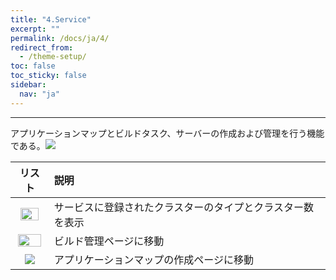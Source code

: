 ```yaml
---
title: "4.Service"
excerpt: ""
permalink: /docs/ja/4/
redirect_from:
  - /theme-setup/
toc: false
toc_sticky: false
sidebar:
  nav: "ja"
---
```



---

アプリケーションマップとビルドタスク、サーバーの作成および管理を行う機能である。![](/assets/JP/2.5/3_1.png)

| リスト | 説明 |
| :---: | :--- |
| <img src="/assets/JP/2.5/3_2.png" width="80%" /> | サービスに登録されたクラスターのタイプとクラスター数を表示 |
| <img src="/assets/JP/2.5/3_3.png" width="90%" /> | ビルド管理ページに移動 |
| ![](/assets/EN/2.5/3_4.png) | アプリケーションマップの作成ページに移動 |


